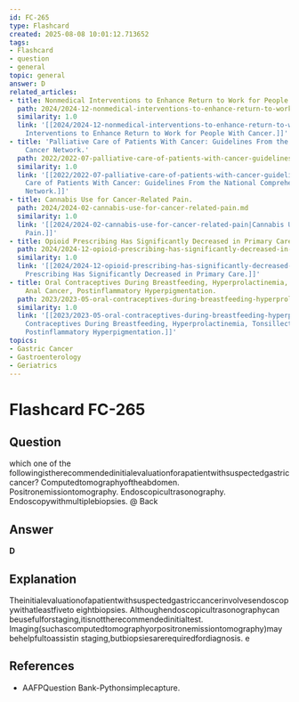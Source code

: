 ```yaml
---
id: FC-265
type: Flashcard
created: 2025-08-08 10:01:12.713652
tags:
- Flashcard
- question
- general
topic: general
answer: D
related_articles:
- title: Nonmedical Interventions to Enhance Return to Work for People With Cancer.
  path: 2024/2024-12-nonmedical-interventions-to-enhance-return-to-work-for-peopl.md
  similarity: 1.0
  link: '[[2024/2024-12-nonmedical-interventions-to-enhance-return-to-work-for-peopl|Nonmedical
    Interventions to Enhance Return to Work for People With Cancer.]]'
- title: 'Palliative Care of Patients With Cancer: Guidelines From the National Comprehensive
    Cancer Network.'
  path: 2022/2022-07-palliative-care-of-patients-with-cancer-guidelines-from-the.md
  similarity: 1.0
  link: '[[2022/2022-07-palliative-care-of-patients-with-cancer-guidelines-from-the|Palliative
    Care of Patients With Cancer: Guidelines From the National Comprehensive Cancer
    Network.]]'
- title: Cannabis Use for Cancer-Related Pain.
  path: 2024/2024-02-cannabis-use-for-cancer-related-pain.md
  similarity: 1.0
  link: '[[2024/2024-02-cannabis-use-for-cancer-related-pain|Cannabis Use for Cancer-Related
    Pain.]]'
- title: Opioid Prescribing Has Significantly Decreased in Primary Care.
  path: 2024/2024-12-opioid-prescribing-has-significantly-decreased-in-primary-ca.md
  similarity: 1.0
  link: '[[2024/2024-12-opioid-prescribing-has-significantly-decreased-in-primary-ca|Opioid
    Prescribing Has Significantly Decreased in Primary Care.]]'
- title: Oral Contraceptives During Breastfeeding, Hyperprolactinemia, Tonsillectomy,
    Anal Cancer, Postinflammatory Hyperpigmentation.
  path: 2023/2023-05-oral-contraceptives-during-breastfeeding-hyperprolactinemia.md
  similarity: 1.0
  link: '[[2023/2023-05-oral-contraceptives-during-breastfeeding-hyperprolactinemia|Oral
    Contraceptives During Breastfeeding, Hyperprolactinemia, Tonsillectomy, Anal Cancer,
    Postinflammatory Hyperpigmentation.]]'
topics:
- Gastric Cancer
- Gastroenterology
- Geriatrics
---
```


# Flashcard FC-265

## Question

which one of the followingistherecommendedinitialevaluationforapatientwithsuspectedgastric cancer? Computedtomographyoftheabdomen. Positronemissiontomography. Endoscopicultrasonography. Endoscopywithmultiplebiopsies. @ Back

## Answer

**D**

## Explanation

Theinitialevaluationofapatientwithsuspectedgastriccancerinvolvesendoscopywithatleastfiveto eightbiopsies. Althoughendoscopicultrasonographycan beusefulforstaging,itisnottherecommendedinitialtest. Imaging(suchascomputedtomographyorpositronemissiontomography)may behelpfultoassistin staging,butbiopsiesarerequiredfordiagnosis. e

## References

- AAFPQuestion Bank-Pythonsimplecapture.

